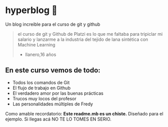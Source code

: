 # hyperblog 💚 
Un blog increible para el curso de git y github
>el curso de git y Github de Platzi es lo que me faltaba para tripiclar mi salario y lanzarme a la industria del tejido de lana sintética con Machine Learning 
> - llanero,16 años

## En este curso vemos de todo: 
* Todos los comandos de Git
* El flujo de trabajo en Github
* El verdadero amor por las buenas prácticas 
* Trucos muy locos del profesor
* Las personalidades múltiples de Fredy

 Como amable recordatorio: **Este readme.mb es un chiste.** Diseñado para el ejemplo. Si llegas acá NO TE LO TOMES EN SERIO. 
